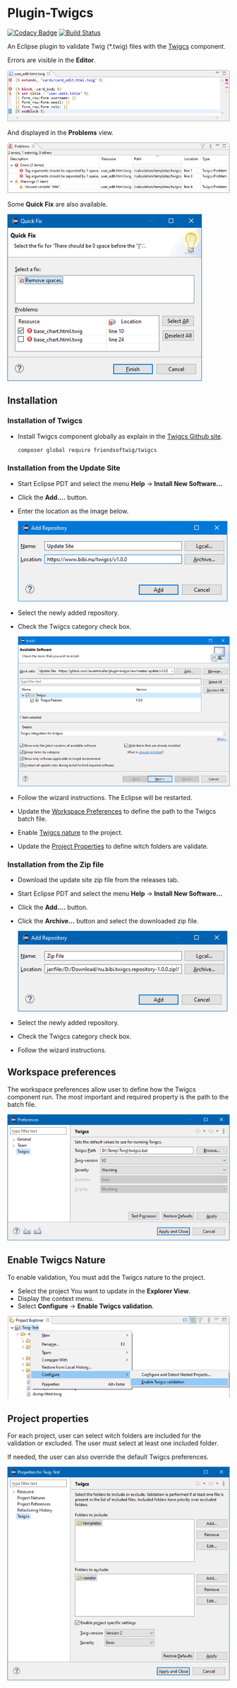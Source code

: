 # Plugin-Twigcs
[![Codacy Badge](https://api.codacy.com/project/badge/Grade/5ec47fa9084c4f3b803ef35c6b770ecd)](https://app.codacy.com/manual/laurentmuller/plugin-twigcs?utm_source=github.com&utm_medium=referral&utm_content=laurentmuller/plugin-twigcs&utm_campaign=Badge_Grade_Dashboard) [![Build Status](https://travis-ci.org/laurentmuller/plugin-twigcs.svg?branch=master)](https://travis-ci.org/laurentmuller/plugin-twigcs)

An Eclipse plugin to validate Twig (*.twig) files with the [Twigcs](https://github.com/friendsoftwig/twigcs) component.

Errors are visible in the **Editor**.

![Editor](docs/images/editor.png)

And displayed in the **Problems** view.

![Problems View](docs/images/problems.png)

Some **Quick Fix** are also available.

![Quick Fix](docs/images/quickfix.png)

## Installation

  ### Installation of Twigcs

  - Install Twigcs component globally as explain in the [Twigcs Github site](https://github.com/friendsoftwig/twigcs). 

    ```bash
    composer global require friendsoftwig/twigcs
    ```

  ### Installation from the Update Site

  - Start Eclipse PDT and select the menu **Help** -> **Install New Software...**

  - Click the **Add....** button.

  - Enter the location as the image below.
  
    ![Add Site Repository](docs/images/add_repository_site.png)
    
  - Select the newly added repository. 

  - Check the Twigcs category check box.

    ![Install](docs/images/update.png)

  - Follow the wizard instructions. The Eclipse will be restarted.

  - Update the [Workspace Preferences](#workspace-preferences) to define the path to the Twigcs batch file.

  - Enable [Twigcs nature](#enable-twigcs-nature)  to the project.

  - Update the [Project Properties](#project-properties) to define witch folders are validate.
    
  ### Installation from the Zip file

  - Download the update site zip file from the releases tab.

  - Start Eclipse PDT and select the menu **Help** -> **Install New Software...**

  - Click the **Add....** button.

  - Click the **Archive...** button and select the downloaded zip file.

    ![Add Zip Repository](docs/images/add_repository_zip.png)

  - Select the newly added repository.

  - Check the Twigcs category check box.

  - Follow the wizard instructions.

## Workspace preferences

The workspace preferences allow user to define how the Twigcs component run. The most important and required property is the path to the batch file.

![Workspace Preferences](docs/images/preferences.png)

## Enable Twigcs Nature

To enable validation, You must add the Twigcs nature to the project.

- Select the project You want to update in the **Explorer View**.
- Display the context menu.
- Select **Configure** -> **Enable Twigcs validation**.

![Enable Twigcs](docs/images/enable_twigcs.png)

## Project properties

For each project, user can select witch folders are included for the validation or excluded. The user must select at least one included folder. 

If needed, the user can also override the default Twigcs preferences.

![Project Properties](docs/images/properties.png)
